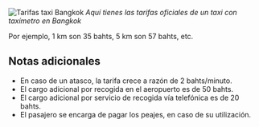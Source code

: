![Tarifas taxi Bangkok](https://lh3.googleusercontent.com/HIaODXNNK101mPw3jjffYV1oRdbSb1u6wMyTEb2SutrHe7jYtYIs7M_wwRMcYf0uXu12fvSNNBJauCIRVcp4Q1n0EMaBS13vva8vgZFOjOeCfMY5GWDwPARt4ssRL0wVKPEq58T0CDjpprsimuOXo0k1_o3TjXZuQM_LTs3_xGEl0z4rZ7tkvfgNDiFvnRiXGNQ1ub1yzel9dTkNgs3tcwxt7Xinr94fKYOaN5FZ3ldt8Iajkf73XQLVmmhRNeO47Ahis2w-JyPGJEpDNDuKQ27jZYhAkuvdBZhKVD-Op_AGKK9M0EF8Ju21-30Wz_uq8rAHYus2lN3Hq0Pjff5sHAXEWxpyTf9HgNcuhtLOM4u4otKEWI3oEDCHO1JW3MLVTiSlfGRHXOcb8AUL7kU8-KK48djM5K_xOvFDDWwWWPxOXFUAU9-Tv11fOJwXwAMayQqMWicyEWbANgp-6qh7zqtcDOv2xGnAQNEUFEUjj3TH3vNZYq6MgBulYPL6CXu9plBzo-y5LlHz_qne5puOzXKVn8gkFbEooIYEHR2xS-19ps8Ok6aP-EuyQHEXDnJ0cQwOvN6YldfWPA0hTWDFXbzAQC6Z78X38huWNzbmWLvSxggqjJa25zG5gl5rWVqWTLwwsVekeefZ-b0yKCWk9aMEhilFaxF8YHVh7uEd0tc=w1000-no)
*Aquí tienes las tarifas oficiales de un taxi con taxímetro en Bangkok*

Por ejemplo, 1 km son 35 bahts, 5 km son 57 bahts, etc.

## Notas adicionales

- En caso de un atasco, la tarifa crece a razón de 2 bahts/minuto. 
- El cargo adicional por recogida en el aeropuerto es de 50 bahts. 
- El cargo adicional por servicio de recogida vía telefónica es de 20 bahts. 
- El pasajero se encarga de pagar los peajes, en caso de su utilización. 